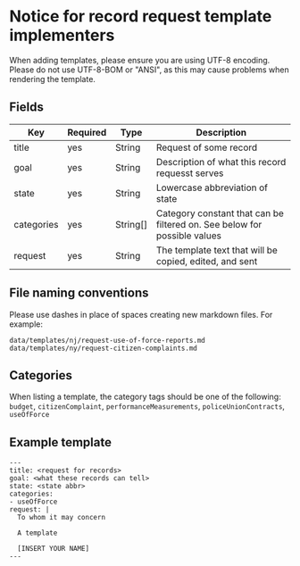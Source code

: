 # Notice for record request template implementers

When adding templates, please ensure you are using UTF-8 encoding. Please do not use UTF-8-BOM or "ANSI", as this may cause problems when rendering the template.

## Fields

| Key             | Required | Type     | Description                                                                         |
| --------------- | -------- | -------- | ----------------------------------------------------------------------------------- |
| title           | yes      | String   | Request of some record                                                              |
| goal            | yes      | String   | Description of what this record requesst serves                                     |
| state           | yes      | String   | Lowercase abbreviation of state                                                     |
| categories      | yes      | String[] | Category constant that can be filtered on. See below for possible values            |
| request         | yes      | String   | The template text that will be copied, edited, and sent                             |


## File naming conventions

Please use dashes in place of spaces creating new markdown files. For example:

```
data/templates/nj/request-use-of-force-reports.md
data/templates/ny/request-citizen-complaints.md
```

## Categories

When listing a template, the category tags should be one of the following:
`budget`, `citizenComplaint`, `performanceMeasurements`, `policeUnionContracts`, `useOfForce`


## Example template

```
---
title: <request for records>
goal: <what these records can tell>
state: <state abbr>
categories:
- useOfForce
request: |
  To whom it may concern

  A template

  [INSERT YOUR NAME]
---
```